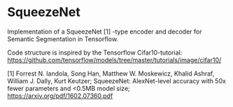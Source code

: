 # SqueezeNet
Implementation of a SqueezeNet [1] -type encoder and decoder for Semantic Segmentation in Tensorflow.

Code structure is inspired by the Tensorflow Cifar10-tutorial:
https://github.com/tensorflow/models/tree/master/tutorials/image/cifar10/

[1] Forrest N. Iandola, Song Han, Matthew W. Moskewicz, Khalid Ashraf, William J. Dally, Kurt Keutzer; SqueezeNet: AlexNet-level accuracy with 50x fewer parameters and <0.5MB model size; https://arxiv.org/pdf/1602.07360.pdf

